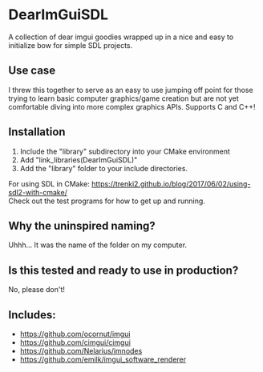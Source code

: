 # DearImGuiSDL
 A collection of dear imgui goodies wrapped up in a nice and easy to initialize bow for simple SDL projects.
 
## Use case
I threw this together to serve as an easy to use jumping off point for those trying to learn basic computer graphics/game creation but are not yet comfortable diving into more complex graphics APIs. Supports C and C++!

## Installation
1. Include the "library" subdirectory into your CMake environment
2. Add "link_libraries(DearImGuiSDL)"
3. Add the "library" folder to your include directories.

For using SDL in CMake: https://trenki2.github.io/blog/2017/06/02/using-sdl2-with-cmake/  
Check out the test programs for how to get up and running.

## Why the uninspired naming?
Uhhh... It was the name of the folder on my computer.

## Is this tested and ready to use in production?
No, please don't!

## Includes:
* https://github.com/ocornut/imgui
* https://github.com/cimgui/cimgui
* https://github.com/Nelarius/imnodes
* https://github.com/emilk/imgui_software_renderer
